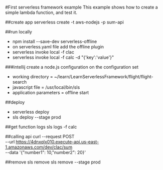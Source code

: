#First serverless framework example
This example shows how to create a simple lambda function, and test it.

##create app
serverless create -t aws-nodejs -p sum-api


##run locally
- npm install --save-dev serverless-offline
- on serverless.yaml file add the offline plugin
- serverless invoke local -f clac
- serverless invoke local -f calc -d "{'key':'value'}"

###intellij
create a node.js configuration on the configuration set
- working directory = ~/learn/LearnServerlessFramework/flight/flight-search
- javascript file = /usr/local/bin/sls
- application parameters = offline start

##deploy
- serverless deploy
- sls deploy --stage prod

##get function logs
sls logs -f calc


##calling api
curl --request POST \
  --url https://4dnxqlx010.execute-api.us-east-1.amazonaws.com/dev/clac/sum \
  --data '{"number1": 10,"number2": 20}'
  
##remove
sls remove 
sls remove --stage prod

